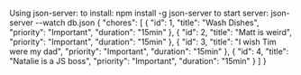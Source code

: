 Using json-server:
to install:
    npm install -g json-server
to start server:
  json-server --watch db.json
  {
    "chores": [
      {
        "id": 1,
        "title": "Wash Dishes",
        "priority": "Important",
        "duration": "15min"
      },
      {
        "id": 2,
        "title": "Matt is weird",
        "priority": "Important",
        "duration": "15min"
      },
      {
        "id": 3,
        "title": "I wish Tim were my dad",
        "priority": "Important",
        "duration": "15min"
      },
      {
        "id": 4,
        "title": "Natalie is a JS boss",
        "priority": "Important",
        "duration": "15min"
      }
    ]
  }
